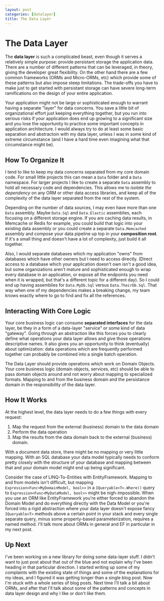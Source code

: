 ```yaml
---
layout: post
categories: [datalayer]
title: The Data Layer
---
```


# The Data Layer

The **data layer** is such a complicated beast, even though it serves a relatively simple purpose: provide persistant storage the application data. There are a number of different patterns that can be leveraged, in theory, giving the developer great flexibility. On the other hand there are a few common frameworks (ORMs and Micro-ORMs, etc) which provide some of these patterns but also impose steep limitations. The trade-offs you have to make just to get started with persistant storage can have severe long-term ramifications on the design of your entire application.

Your application might not be large or sophisticated enough to warrant having a separate "layer" for data concerns. You save a little bit of organizational effort just keeping everything together, but you run into serious risks if your application does end up growing to a significant size and you lose the opportunity to practice some important concepts in application architecture. I would always try to do at least some basic separation and abstractoin with my data layer, unless I was in some kind of extreme circumstance (and I have a hard time even imagining what that circumstance might be).

## How To Organize It

I tend to like to keep my data concerns separated from my core domain code. For small little projects this can mean a `Data` folder and a `Data` namespace. For larger projects I like to create a separate `Data` assembly to hold all necessary code and dependencies. This allows me to *isolate the dependency* on any ORM or other data access libraries, and keep all of the complexity of the data layer separated from the rest of the system.

Depending on the number of data sources, I may even have more than one `Data` assembly. Maybe `Data.Sql` and `Data.Elastic` assemblies, each focusing on a different storage engine. If you are caching data results, in Memcache or Redis for example, you could build that logic into your existing data assembly or you could create a separate `Data.Memcached` assembly and compose your data pipeline up top in your **composition root**. If it's a small thing and doesn't have a lot of complexity, just build it all together.

Also, I would separate databases which my application "owns" from databases which have other owners but I need to access directly. (Direct access to a database which your application doesn't own isn't a good idea, but some organizations aren't mature and sophisticated enough to wrap every database in an application, or expose all the endpoints you need when it is wrapped, but that's a different topic for a different day). So I could end up having assemblies for `Data.MyDb.Sql` versus `Data.TheirDb.Sql`. That way when one of my dependencies makes a breaking change, my team knows exactly where to go to find and fix all the references.

## Interacting With Core Logic

Your core business logic can consume **separated interfaces** for the data layer, be they in a form of a data-layer "service" or some kind of data "gateway". Going through an abstraction like this forces you to clearly define what operations your data layer allows and give those operations descriptive names. It also gives you an opportunity to think (eventually) about optimization: data operations which are frequently performed together can probably be combined into a single batch operation.

The Data Layer should provide operations which work on Domain Objects. Your core business logic (domain objects, services, etc) should be able to pass domain objects around and not worry about mapping to specialized formats. Mapping to and from the business domain and the persistance domain in the responsibility of the data layer.

## How It Works

At the highest level, the data layer needs to do a few things with every request:

1. Map the request from the external (business) domain to the data domain
1. Perform the data operation
1. Map the results from the data domain back to the external (business) domain.

With a document data store, there might be no mapping or very little mapping. With an SQL database your data model typically needs to conform pretty closely with the structure of your database and mapping between that and your domain model might end up being significant.

Consider the case of LINQ-To-Entities with EntityFramework. Mapping to and from models isn't difficult, but mapping `Expression<Func<MyDomainModel, bool>>` in a `IQueryable<T>.Where()` query to `Expression<Func<MyDataModel, bool>>` might be nigh-impossible. When you use an ORM like EntityFramework you're either forced to abandon the Domain Model and do everything directly with the Data Model or you're forced into a rigid abstraction where your data layer doesn't expose fancy `IQueryable<T>` methods above a certain point in your stack and every single separate query, minus some property-based parameterization, requires a named method. I'll talk more about ORMs in general and EF in particular in my next post.

## Up Next

I've been working on a new library for doing some data-layer stuff. I didn't want to just post about that out of the blue and not explain why I've been heading in that particular direction. I started writing up some of my complaints with the existing state of things and some of the explanations for my ideas, and I figured it was getting longer than a single blog post. Now I'm stuck with a whole series of blog posts. Next time I'll talk a bit about ORMs, and after that I'll talk about some of the patterns and concepts in data layer design and why I like or don't like them.